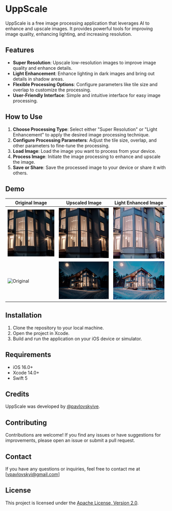 # UppScale

UppScale is a free image processing application that leverages AI to enhance and upscale images. It provides powerful tools for improving image quality, enhancing lighting, and increasing resolution.

## Features

- **Super Resolution**: Upscale low-resolution images to improve image quality and enhance details.
- **Light Enhancement**: Enhance lighting in dark images and bring out details in shadow areas.
- **Flexible Processing Options**: Configure parameters like tile size and overlap to customize the processing.
- **User-Friendly Interface**: Simple and intuitive interface for easy image processing.

## How to Use

1. **Choose Processing Type**: Select either "Super Resolution" or "Light Enhancement" to apply the desired image processing technique.
2. **Configure Processing Parameters**: Adjust the tile size, overlap, and other parameters to fine-tune the processing.
3. **Load Image**: Load the image you want to process from your device.
4. **Process Image**: Initiate the image processing to enhance and upscale the image.
5. **Save or Share**: Save the processed image to your device or share it with others.

## Demo

| Original Image | Upscaled Image | Light Enhanced Image |
| --- | --- | --- |
| ![Original](Images/1.png) | ![Upscaled](Images/2.jpg) | ![Light Enhanced](Images/3.jpg) |
| ![Original](Images/4.png) | ![Upscaled](Images/5.jpg) | ![Light Enhanced](Images/6.jpg) |

## Installation

1. Clone the repository to your local machine.
2. Open the project in Xcode.
3. Build and run the application on your iOS device or simulator.

## Requirements

- iOS 16.0+
- Xcode 14.0+
- Swift 5

## Credits

UppScale was developed by [@pavlovskyive](https://github.com/pavlovskyive).

## Contributing

Contributions are welcome! If you find any issues or have suggestions for improvements, please open an issue or submit a pull request.

## Contact

If you have any questions or inquiries, feel free to contact me at [vpavlovskyi@gmail.com]

## License

This project is licensed under the [Apache License, Version 2.0](LICENSE).
